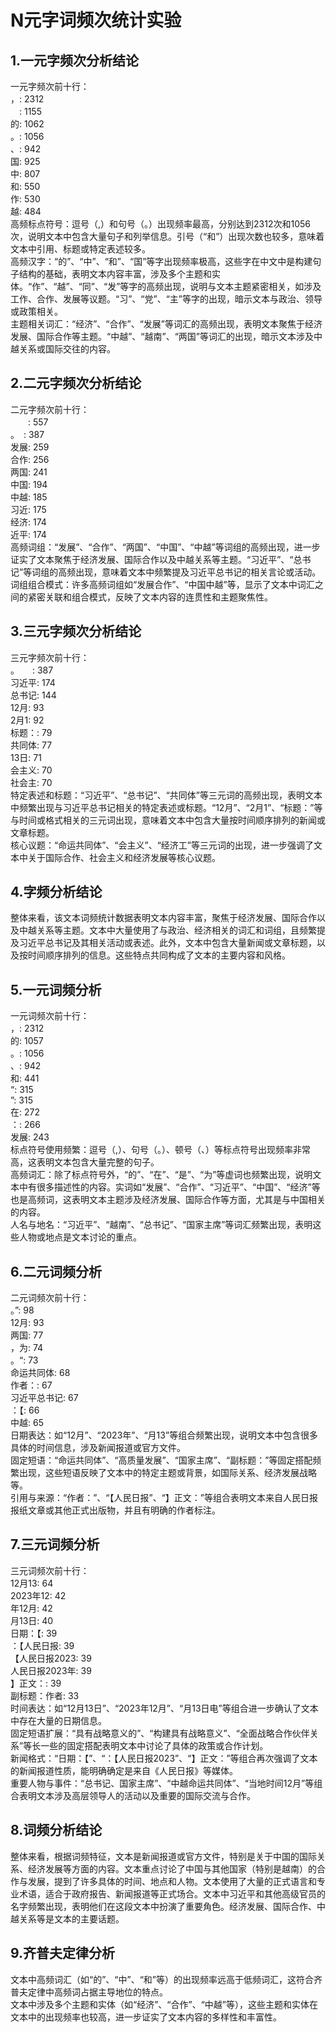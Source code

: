 # N元字词频次统计实验

## 1.一元字频次分析结论
一元字频次前十行：  
，: 2312  
　: 1155  
的: 1062  
。: 1056  
、: 942  
国: 925  
中: 807  
和: 550  
作: 530  
越: 484  
高频标点符号：逗号（,）和句号（。）出现频率最高，分别达到2312次和1056次，说明文本中包含大量句子和列举信息。引号（“和”）出现次数也较多，意味着文本中引用、标题或特定表述较多。  
高频汉字：“的”、“中”、“和”、“国”等字出现频率极高，这些字在中文中是构建句子结构的基础，表明文本内容丰富，涉及多个主题和实体。“作”、“越”、“同”、“发”等字的高频出现，说明与文本主题紧密相关，如涉及工作、合作、发展等议题。“习”、“党”、“主”等字的出现，暗示文本与政治、领导或政策相关。  
主题相关词汇：“经济”、“合作”、“发展”等词汇的高频出现，表明文本聚焦于经济发展、国际合作等主题。“中越”、“越南”、“两国”等词汇的出现，暗示文本涉及中越关系或国际交往的内容。  

## 2.二元字频次分析结论
二元字频次前十行：  
　　: 557  
。　: 387  
发展: 259  
合作: 256  
两国: 241  
中国: 194  
中越: 185  
习近: 175  
经济: 174  
近平: 174  
高频词组：“发展”、“合作”、“两国”、“中国”、“中越”等词组的高频出现，进一步证实了文本聚焦于经济发展、国际合作以及中越关系等主题。“习近平”、“总书记”等词组的高频出现，意味着文本中频繁提及习近平总书记的相关言论或活动。  
词组组合模式：许多高频词组如“发展合作”、“中国中越”等，显示了文本中词汇之间的紧密关联和组合模式，反映了文本内容的连贯性和主题聚焦性。  

## 3.三元字频次分析结论
三元字频次前十行：  
。　　: 387  
习近平: 174  
总书记: 144  
12月: 93  
2月1: 92  
标题：: 79  
共同体: 77  
13日: 71  
会主义: 70  
社会主: 70  
特定表述和标题：“习近平”、“总书记”、“共同体”等三元词的高频出现，表明文本中频繁出现与习近平总书记相关的特定表述或标题。“12月”、“2月1”、“标题：”等与时间或格式相关的三元词出现，意味着文本中包含大量按时间顺序排列的新闻或文章标题。  
核心议题：“命运共同体”、“会主义”、“经济工”等三元词的出现，进一步强调了文本中关于国际合作、社会主义和经济发展等核心议题。  

## 4.字频分析结论
整体来看，该文本词频统计数据表明文本内容丰富，聚焦于经济发展、国际合作以及中越关系等主题。文本中大量使用了与政治、经济相关的词汇和词组，且频繁提及习近平总书记及其相关活动或表述。此外，文本中包含大量新闻或文章标题，以及按时间顺序排列的信息。这些特点共同构成了文本的主要内容和风格。  

## 5.一元词频分析
一元词频次前十行：  
，: 2312  
的: 1057  
。: 1056  
、: 942  
和: 441  
“: 315  
”: 315  
在: 272  
：: 266  
发展: 243  
标点符号使用频繁：逗号（,）、句号（。）、顿号（、）等标点符号出现频率非常高，这表明文本包含大量完整的句子。  
高频词汇：除了标点符号外，“的”、“在”、“是”、“为”等虚词也频繁出现，说明文本中有很多描述性的内容。实词如“发展”、“合作”、“习近平”、“中国”、“经济”等也是高频词，这表明文本主题涉及经济发展、国际合作等方面，尤其是与中国相关的内容。  
人名与地名：“习近平”、“越南”、“总书记”、“国家主席”等词汇频繁出现，表明这些人物或地点是文本讨论的重点。  

## 6.二元词频分析
二元词频次前十行：  
。”: 98  
12月: 93  
两国: 77  
，为: 74  
。“: 73  
命运共同体: 68  
作者：: 67  
习近平总书记: 67  
：【: 66  
中越: 65  
日期表达：如“12月”、“2023年”、“月13”等组合频繁出现，说明文本中包含很多具体的时间信息，涉及新闻报道或官方文件。  
固定短语：“命运共同体”、“高质量发展”、“国家主席”、“副标题：”等固定搭配频繁出现，这些短语反映了文本中的特定主题或背景，如国际关系、经济发展战略等。  
引用与来源：“作者：”、“【人民日报”、“】正文：”等组合表明文本来自人民日报报纸文章或其他正式出版物，并且有明确的作者标注。  

## 7.三元词频分析
三元词频次前十行：  
12月13: 64  
2023年12: 42  
年12月: 42  
月13日: 40  
日期：【: 39  
：【人民日报: 39  
【人民日报2023: 39  
人民日报2023年: 39  
】正文：: 39  
副标题：作者: 33  
时间表达：如“12月13日”、“2023年12月”、“月13日电”等组合进一步确认了文本中存在大量的日期信息。  
固定短语扩展：“具有战略意义的”、“构建具有战略意义”、“全面战略合作伙伴关系”等长一些的固定搭配表明文本中讨论了具体的政策或合作计划。  
新闻格式：“日期：【”、“：【人民日报2023”、“】正文：”等组合再次强调了文本的新闻报道性质，能明确确定是来自《人民日报》等媒体。  
重要人物与事件：“总书记、国家主席”、“中越命运共同体”、“当地时间12月”等组合表明文本涉及高层领导人的活动以及重要的国际交流与合作。  

## 8.词频分析结论
整体来看，根据词频特征，文本是新闻报道或官方文件，特别是关于中国的国际关系、经济发展等方面的内容。文本重点讨论了中国与其他国家（特别是越南）的合作与发展，提到了许多具体的时间、地点和人物。文本使用了大量的正式语言和专业术语，适合于政府报告、新闻报道等正式场合。文本中习近平和其他高级官员的名字频繁出现，表明他们在这段文本中扮演了重要角色。经济发展、国际合作、中越关系等是文本的主要话题。  

## 9.齐普夫定律分析
文本中高频词汇（如“的”、“中”、“和”等）的出现频率远高于低频词汇，这符合齐普夫定律中高频词占据主导地位的特点。  
文本中涉及多个主题和实体（如“经济”、“合作”、“中越”等），这些主题和实体在文本中的出现频率也较高，进一步证实了文本内容的多样性和丰富性。
